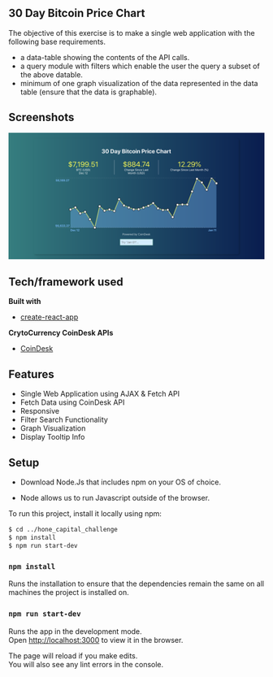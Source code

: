 ## 30 Day Bitcoin Price Chart

The objective of this exercise is to make a single web application with the following base requirements.

- a data-table showing the contents of the API calls.
- a query module with filters which enable the user the query a subset of the above datable.
- minimum of one graph visualization of the data represented in the data table (ensure that the data is graphable).

## Screenshots

![](public/img/screenshot.png)

## Tech/framework used

<b>Built with</b>

- [create-react-app](https://github.com/facebook/create-react-app)

<b>CrytoCurrency CoinDesk APIs</b>

- [CoinDesk](https://www.coindesk.com/coindesk-api)

## Features

- Single Web Application using AJAX & Fetch API
- Fetch Data using CoinDesk API
- Responsive
- Filter Search Functionality
- Graph Visualization
- Display Tooltip Info

## Setup

- Download Node.Js that includes npm on your OS of choice.

- Node allows us to run Javascript outside of the browser.

To run this project, install it locally using npm:

```
$ cd ../hone_capital_challenge
$ npm install
$ npm run start-dev
```

### `npm install`

Runs the installation to ensure that the dependencies remain the same on all machines the project is installed on.

### `npm run start-dev`

Runs the app in the development mode.<br>
Open [http://localhost:3000](http://localhost:3000) to view it in the browser.

The page will reload if you make edits.<br>
You will also see any lint errors in the console.
